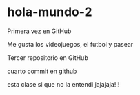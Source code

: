 # hola-mundo-2

Primera vez en GitHub

Me gusta los videojuegos, el futbol y pasear

Tercer repositorio en GitHub

cuarto commit en github

esta clase si que no la entendi jajajaja!!!

